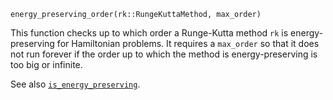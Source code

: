 ```
energy_preserving_order(rk::RungeKuttaMethod, max_order)
```

This function checks up to which order a Runge-Kutta method `rk` is energy-preserving for Hamiltonian problems. It requires a `max_order` so that it does not run forever if the order up to which the method is energy-preserving is too big or infinite.

See also [`is_energy_preserving`](@ref).
